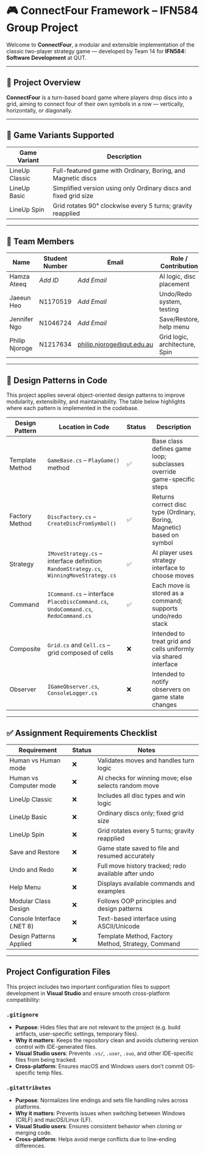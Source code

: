 # 🎮 ConnectFour Framework – IFN584 Group Project

Welcome to **ConnectFour**, a modular and extensible implementation of the classic two-player strategy game — developed by Team 14 for **IFN584: Software Development** at QUT.


---

## 🧠 Project Overview

**ConnectFour** is a turn-based board game where players drop discs into a grid, aiming to connect four of their own symbols in a row — vertically, horizontally, or diagonally.


---

## 🧩 Game Variants Supported

| Game Variant     | Description                                                             |
|------------------|-------------------------------------------------------------------------|
| LineUp Classic   | Full-featured game with Ordinary, Boring, and Magnetic discs            |
| LineUp Basic     | Simplified version using only Ordinary discs and fixed grid size        |
| LineUp Spin      | Grid rotates 90° clockwise every 5 turns; gravity reapplied             |

---

## 👥 Team Members

| Name            | Student Number | Email                  | Role / Contribution               |
|-----------------|----------------|------------------------|-----------------------------------|
| Hamza Ateeq     | *Add ID*       | *Add Email*            | AI logic, disc placement          |
| Jaeeun Heo      | N1170519       | *Add Email*            | Undo/Redo system, testing         |
| Jennifer Ngo    | N1046724       | *Add Email*            | Save/Restore, help menu           |
| Philip Njoroge  | N1217634       | philip.njoroge@qut.edu.au | Grid logic, architecture, Spin |

---

## 🧠 Design Patterns in Code

This project applies several object-oriented design patterns to improve modularity, extensibility, and maintainability. The table below highlights where each pattern is implemented in the codebase.

| Design Pattern     | Location in Code                          | Status | Description                                                                 |
|--------------------|-------------------------------------------|--------|-----------------------------------------------------------------------------|
| Template Method     | `GameBase.cs` – `PlayGame()` method       | ✅     | Base class defines game loop; subclasses override game-specific steps       |
| Factory Method      | `DiscFactory.cs` – `CreateDiscFromSymbol()` | ✅     | Returns correct disc type (Ordinary, Boring, Magnetic) based on symbol      |
| Strategy            | `IMoveStrategy.cs` – interface definition<br>`RandomStrategy.cs`, `WinningMoveStrategy.cs` | ✅     | AI player uses strategy interface to choose moves                           |
| Command             | `ICommand.cs` – interface<br>`PlaceDiscCommand.cs`, `UndoCommand.cs`, `RedoCommand.cs` | ✅     | Each move is stored as a command; supports undo/redo stack                  |
| Composite           | `Grid.cs` and `Cell.cs` – grid composed of cells | ❌     | Intended to treat grid and cells uniformly via shared interface             |
| Observer            | `IGameObserver.cs`, `ConsoleLogger.cs`    | ❌     | Intended to notify observers on game state changes                          |


---
## ✅ Assignment Requirements Checklist

| Requirement                 | Status| Notes                                                    |
|-----------------------------|---------|----------------------------------------------------------|
| Human vs Human mode         | ❌  | Validates moves and handles turn logic                |
| Human vs Computer mode      | ❌  | AI checks for winning move; else selects random move  |
| LineUp Classic              | ❌  | Includes all disc types and win logic                 |
| LineUp Basic                | ❌  | Ordinary discs only; fixed grid size                  |
| LineUp Spin                 | ❌  | Grid rotates every 5 turns; gravity reapplied         |
| Save and Restore            | ❌  | Game state saved to file and resumed accurately       |
| Undo and Redo               | ❌  | Full move history tracked; redo available after undo  |
| Help Menu                   | ❌  | Displays available commands and examples              |
| Modular Class Design        | ❌  | Follows OOP principles and design patterns            |
| Console Interface (.NET 8)  | ❌  | Text-based interface using ASCII/Unicode              |
| Design Patterns Applied     | ❌   | Template Method, Factory Method, Strategy, Command    |

---


## Project Configuration Files

This project includes two important configuration files to support development in **Visual Studio** and ensure smooth cross-platform compatibility:

### `.gitignore`

- **Purpose**: Hides files that are not relevant to the project (e.g. build artifacts, user-specific settings, temporary files).
- **Why it matters**: Keeps the repository clean and avoids cluttering version control with IDE-generated files.
- **Visual Studio users**: Prevents `.vs/`, `.user`, `.suo`, and other IDE-specific files from being tracked.
- **Cross-platform**: Ensures macOS and Windows users don’t commit OS-specific temp files.

### `.gitattributes`

- **Purpose**: Normalizes line endings and sets file handling rules across platforms.
- **Why it matters**: Prevents issues when switching between Windows (CRLF) and macOS/Linux (LF).
- **Visual Studio users**: Ensures consistent behavior when cloning or merging code.
- **Cross-platform**: Helps avoid merge conflicts due to line-ending differences.

